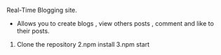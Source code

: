 Real-Time Blogging site.

- Allows you to create blogs , view others posts , comment and like to their posts.

1. Clone the repository
2.npm install
3.npm start
